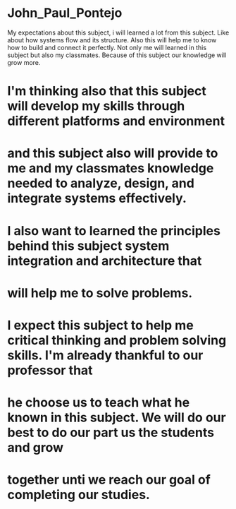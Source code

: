 # John_Paul_Pontejo
My expectations about this subject, i will learned a lot from this subject. Like about how systems flow and 
its structure. Also this will help me to know how to build and connect it perfectly. Not only me will learned 
in this subject but also my classmates. Because of this subject our knowledge will grow more.

# I'm thinking also that this subject will develop my skills through different platforms and environment
# and this subject also will provide to me and my classmates knowledge needed to analyze, design, and integrate systems effectively. 
# I also want to learned the principles behind this subject system integration and architecture that
# will help me to solve problems.

# I expect this subject to help me critical thinking and problem solving skills. I'm already thankful to our professor that
# he choose us to teach what he known in this subject. We will do our best to do our part us the students and grow 
# together unti we reach our goal of completing our studies.

